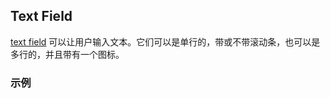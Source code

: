 ## Text Field

[text field](https://material.google.com/components/text-fields.html) 可以让用户输入文本。它们可以是单行的，带或不带滚动条，也可以是多行的，并且带有一个图标。

### 示例
